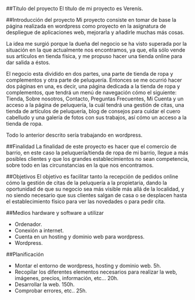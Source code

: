 ##Título del proyecto
El título de mi proyecto es Verenís.

##Introducción del proyecto
Mi proyecto consiste en tomar de base la página realizada en wordpress como proyecto en la asignatura de despliegue de aplicaciones web, mejorarla y añadirle muchas más cosas.

La idea me surgió porque la dueña del negocio se ha visto superada por la situación en la que actualmente nos encontramos, ya que, ella sólo vende sus artículos en tienda física, y me propuso hacer una tienda online para dar salida a éstos. 

El negocio esta dividido en dos partes, una parte de tienda de ropa y complementos y otra parte de peluquería. Entonces se me ocurrió hacer dos páginas en una, es decir, una página dedicada a la tienda de ropa y complementos, que tendrá un menú de navegación cómo el siguiente: Tienda, Sobre nosotros, Contacto, Preguntas Frecuentes, Mi Cuenta y un acceso a la página de peluquería, la cuál tendrá una gestión de citas, una tienda de artículos de peluquería, blog de consejos para cuidar el cuero cabelludo y una galería de fotos con sus trabajos, así cómo un acceso a la tienda de ropa.

Todo lo anterior descrito sería trabajando en wordpress.

##Finalidad
La finalidad de este proyecto es hacer que el comercio de barrio, en este caso la peluquería/tienda de ropa de mi barrio, llegue a más posibles clientes y que los grandes establecimientos no sean competencia, sobre todo en las circunstancias en la que nos encontramos.

##Objetivos
El objetivo es facilitar tanto la recepción de pedidos online cómo la gestión de citas de la peluquería a la propietaria, dando la oportunidad de que su negocio sea más visible más allá de la localidad, y no siendo necesario que sus clientes salgan de casa o se desplacen hasta el establecimiento físico para ver las novedades o para pedir cita.


##Medios hardware y software a utilizar 
- Ordenador.
- Conexión a internet.
- Cuenta en un hosting y dominio web para wordpress.
- Wordpress.

##Planificación
- Montar el entorno de wordpress, hosting y dominio web. 5h.
- Recopilar los diferentes elementos necesarios para realizar la web, imágenes, precios, información, etc… 20h.
- Desarrollar la web. 150h.
- Comprobar errores, etc.. 25h.




